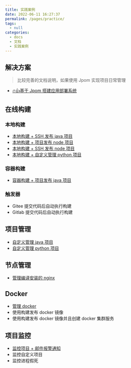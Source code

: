 ```yaml
---
title: 实践案例
date: 2022-06-11 16:27:37
permalink: /pages/practice/
tags: 
  - null
categories: 
  - docs
  - 文档
  - 实践案例
---
```


## 解决方案

> 比较完善的文档说明，如果使用 Jpom 实现项目日常管理

* [🔥👍基于 Jpom 搭建应用部署系统](/实践案例/009.解决方案/0090.simple-solution-01.md)

## 在线构建

### 本地构建

* [本地构建 + SSH 发布 java 项目](/实践案例/010.在线构建/0100.build-java-ssh-release.md)
* [本地构建 + 项目发布 node 项目](/实践案例/010.在线构建/0102.build-node-release.md)
* [本地构建 + SSH 发布 node 项目](/实践案例/010.在线构建/0103.build-node-ssh-release.md)
* [本地构建 + 自定义管理 python 项目](/实践案例/010.在线构建/0104.project-dsl-python.md)

### 容器构建

* [容器构建 + 项目发布 java 项目](/实践案例/010.在线构建/0108.build-docker-java-node-release.md)

### 触发器

* Gitee 提交代码后自动执行构建
* Gitlab 提交代码后自动执行构建

## 项目管理

* [自定义管理 java 项目](/实践案例/013.项目管理/0105.project-dsl-java.md)
* [自定义管理 python 项目](/实践案例/010.在线构建/0104.project-dsl-python.md)

## 节点管理

* [管理编译安装的 nginx](/实践案例/012.节点管理/0106.node-nginx.md)

## Docker

* [管理 docker](/实践案例/011.docker/0107.docker-cli.md)
* 使用构建发布 docker 镜像
* 使用构建发布 docker 镜像并且创建 docker 集群服务


## 项目监控

* [监控项目 + 邮件报警通知](/实践案例/014.项目监控/0109.monitor.notice.md)
* 监控自定义项目
* 监控进程假死